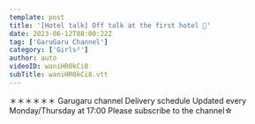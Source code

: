 ```yaml
---
template: post
title: '[Hotel talk] Off talk at the first hotel 💖'
date: 2023-06-12T08:00:22Z
tag: ['GaruGaru Channel']
category: ['Girls²']
author: auto 
videoID: waniHR0kCi8
subTitle: waniHR0kCi8.vtt
---
```

＊＊＊＊＊＊
Garugaru channel
Delivery schedule
Updated every Monday/Thursday at 17:00
Please subscribe to the channel☆
